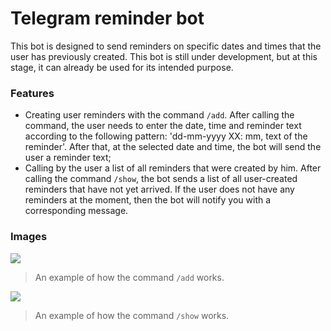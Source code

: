 # Telegram reminder bot
This bot is designed to send reminders on specific dates and times that the user has previously created. This bot is still under development, but at this stage, it can already be used for its intended purpose.

### Features

- Сreating user reminders with the command `/add`. After calling the command, the user needs to enter the date, time and reminder text according to the following pattern: 'dd-mm-yyyy XX: mm, text of the reminder'. 
After that, at the selected date and time, the bot will send the user a reminder text;
- Calling by the user a list of all reminders that were created by him. After calling the command `/show`, the bot sends a list of all user-created reminders that have not yet arrived. If the user does not have any reminders at the moment, then the bot will notify you with a corresponding message.

### Images


![](https://sun9-34.userapi.com/c858328/v858328314/d1480/zazNY6P6WHk.jpg)
>An example of how the command `/add` works.




![](https://sun9-51.userapi.com/c858328/v858328314/d1479/V-8a1C9X8mo.jpg)
>An example of how the command `/show` works.

